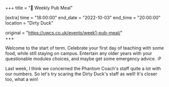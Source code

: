 +++
title = "🍔 Weekly Pub Meal"

[extra]
time = "18:00:00"
end_date = "2022-10-03"
end_time = "20:00:00"
location = "Dirty Duck"

original = "https://uwcs.co.uk/events/week1-pub-meal/"    
+++

Welcome to the start of term. Celebrate your first day of teaching with some food, while still staying on campus. Entertain any older years with your questionable modules choices, and maybe get some emergency advice. :P

  
Last week, I think we concerned the Phantom Coach's staff quite a lot with our numbers. So let's try scaring the Dirty Duck's staff as well\! It's closer too, what a win\!

